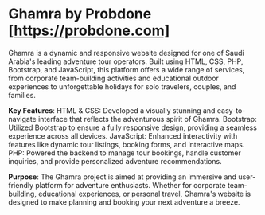 # Ghamra by Probdone [https://probdone.com]

Ghamra is a dynamic and responsive website designed for one of Saudi Arabia's leading adventure tour operators. Built using HTML, CSS, PHP, Bootstrap, and JavaScript, this platform offers a wide range of services, from corporate team-building activities and educational outdoor experiences to unforgettable holidays for solo travelers, couples, and families.

**Key Features**:
HTML & CSS: Developed a visually stunning and easy-to-navigate interface that reflects the adventurous spirit of Ghamra.
Bootstrap: Utilized Bootstrap to ensure a fully responsive design, providing a seamless experience across all devices.
JavaScript: Enhanced interactivity with features like dynamic tour listings, booking forms, and interactive maps.
PHP: Powered the backend to manage tour bookings, handle customer inquiries, and provide personalized adventure recommendations.

**Purpose**:
The Ghamra project is aimed at providing an immersive and user-friendly platform for adventure enthusiasts. Whether for corporate team-building, educational experiences, or personal travel, Ghamra's website is designed to make planning and booking your next adventure a breeze.
